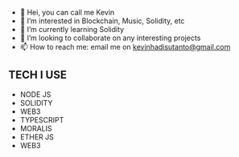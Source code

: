 - 👋 Hei, you can call me Kevin
- 👀 I’m interested in Blockchain, Music, Solidity, etc
- 🌱 I’m currently learning Solidity
- 💞️ I’m looking to collaborate on any interesting projects
- 📫 How to reach me: email me on kevinhadisutanto@gmail.com

## TECH I USE

- NODE JS
- SOLIDITY
- WEB3
- TYPESCRIPT
- MORALIS
- ETHER JS
- WEB3

<!---
KevinH2810/KevinH2810 is a ✨ special ✨ repository because its `README.md` (this file) appears on your GitHub profile.
You can click the Preview link to take a look at your changes.
--->
